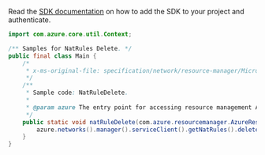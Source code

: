 Read the [SDK documentation](https://github.com/Azure/azure-sdk-for-java/blob/azure-resourcemanager_2.14.0/sdk/resourcemanager/azure-resourcemanager/README.md) on how to add the SDK to your project and authenticate.

```java
import com.azure.core.util.Context;

/** Samples for NatRules Delete. */
public final class Main {
    /*
     * x-ms-original-file: specification/network/resource-manager/Microsoft.Network/stable/2021-05-01/examples/NatRuleDelete.json
     */
    /**
     * Sample code: NatRuleDelete.
     *
     * @param azure The entry point for accessing resource management APIs in Azure.
     */
    public static void natRuleDelete(com.azure.resourcemanager.AzureResourceManager azure) {
        azure.networks().manager().serviceClient().getNatRules().delete("rg1", "gateway1", "natRule1", Context.NONE);
    }
}
```
